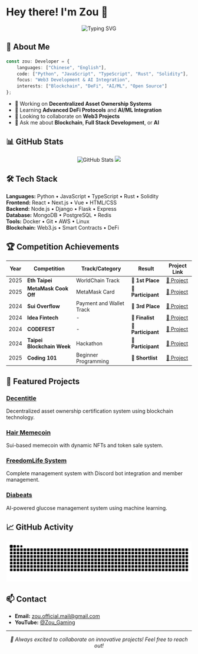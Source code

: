 # Hey there! I'm Zou 👋
<div align="center">
  <img src="https://readme-typing-svg.herokuapp.com?font=Fira+Code&size=18&pause=1000&color=2196F3&center=true&vCenter=true&width=600&lines=Full+Stack+Developer+%7C+Web3+Enthusiast;AI+Integration+Specialist+%7C+Blockchain+Innovator" alt="Typing SVG" />
</div>

## 🚀 About Me
```typescript
const zou: Developer = {
    languages: ["Chinese", "English"],
    code: ["Python", "JavaScript", "TypeScript", "Rust", "Solidity"],
    focus: "Web3 Development & AI Integration",
    interests: ["Blockchain", "DeFi", "AI/ML", "Open Source"]
};
```

- 🔭 Working on **Decentralized Asset Ownership Systems**
- 🌱 Learning **Advanced DeFi Protocols** and **AI/ML Integration**
- 👯 Looking to collaborate on **Web3 Projects**
- 💬 Ask me about **Blockchain**, **Full Stack Development**, or **AI**

## 📊 GitHub Stats
<div align="center">
  <img src="https://github-readme-stats.vercel.app/api?username=ZouBadCode&show_icons=true&theme=dark&hide_border=true" alt="GitHub Stats" />
  <img src="https://github-readme-stats.vercel.app/api/top-langs/?username=ZouBadCode&layout=compact&theme=dark&hide_border=true" />
</div>

## 🛠️ Tech Stack
**Languages:** Python • JavaScript • TypeScript • Rust • Solidity  
**Frontend:** React • Next.js • Vue • HTML/CSS  
**Backend:** Node.js • Django • Flask • Express  
**Database:** MongoDB • PostgreSQL • Redis  
**Tools:** Docker • Git • AWS • Linux  
**Blockchain:** Web3.js • Smart Contracts • DeFi

## 🏆 Competition Achievements
| Year | Competition | Track/Category | Result | Project Link |
|------|-------------|----------------|---------|--------------|
| 2025 | **Eth Taipei** | WorldChain Track | 🥇 **1st Place** | [🔗 Project](https://github.com/ZouBadCode/eth-taipei-project) |
| 2025 | **MetaMask Cook Off** | MetaMask Card | 🎯 **Participant** | [🔗 Project](https://github.com/ZouBadCode/metamask-cookoff-project) |
| 2024 | **Sui Overflow** | Payment and Wallet Track | 🥉 **3rd Place** | [🔗 Project](https://github.com/ZouBadCode/sui-overflow-project) |
| 2024 | **Idea Fintech** | - | 🏅 **Finalist** | [🔗 Project](https://github.com/ZouBadCode/idea-fintech-project) |
| 2024 | **CODEFEST** | - | 🎯 **Participant** | [🔗 Project](https://github.com/ZouBadCode/codefest-project) |
| 2024 | **Taipei Blockchain Week** | Hackathon | 🎯 **Participant** | [🔗 Project](https://github.com/ZouBadCode/taipei-blockchain-project) |
| 2025 | **Coding 101** | Beginner Programming | 🎯 **Shortlist** | [🔗 Project](https://github.com/ZouBadCode/coding101-project) |

## 🚀 Featured Projects
### [Decentitle](https://github.com/ZouBadCode/Decentitle)
Decentralized asset ownership certification system using blockchain technology.

### [Hair Memecoin](https://github.com/ZouBadCode/hair_meme) 
Sui-based memecoin with dynamic NFTs and token sale system.

### [FreedomLife System](https://github.com/ZouBadCode/freedomlifeS2_system)
Complete management system with Discord bot integration and member management.

### [Diabeats](https://github.com/creaper9487/2025-AI-glucose)
AI-powered glucose management system using machine learning.

## 📈 GitHub Activity
<div align="center">
  <img src="https://raw.githubusercontent.com/zoubadcode/zoubadcode/output/snake.svg" alt="Snake animation" />
</div>

## 📫 Contact
- **Email:** zou.official.mail@gmail.com
- **YouTube:** [@Zou_Gaming](https://www.youtube.com/@Zou_Gaming)

---
<div align="center">
  <i>🌟 Always excited to collaborate on innovative projects! Feel free to reach out!</i>
</div>
